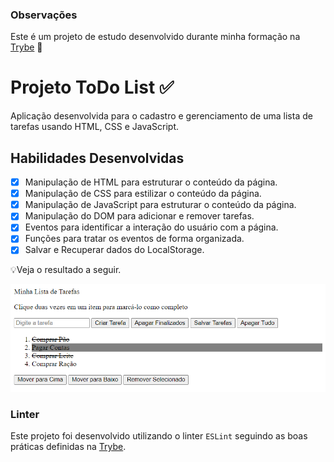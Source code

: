 ### Observações

Este é um projeto de estudo desenvolvido durante minha formação na [Trybe](https://www.betrybe.com/) :rocket:

# Projeto ToDo List :white_check_mark:

Aplicação desenvolvida para o cadastro e gerenciamento de uma lista de tarefas usando HTML, CSS e JavaScript.

## Habilidades Desenvolvidas

- [X] Manipulação de HTML para estruturar o conteúdo da página.
- [X] Manipulação de CSS para estilizar o conteúdo da página.
- [X] Manipulação de JavaScript para estruturar o conteúdo da página.
- [X] Manipulação do DOM para adicionar e remover tarefas.
- [X] Eventos para identificar a interação do usuário com a página.
- [X] Funções para tratar os eventos de forma organizada.
- [X] Salvar e Recuperar dados do LocalStorage.

💡Veja o resultado a seguir.

![resultado](./resultado.png)

### Linter

Este projeto foi desenvolvido utilizando o linter `ESLint` seguindo as boas práticas definidas na [Trybe](https://www.betrybe.com/).
